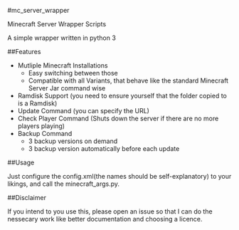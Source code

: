 #mc_server_wrapper

Minecraft Server Wrapper Scripts

A simple wrapper written in python 3

##Features

+ Mutliple Minecraft Installations
  + Easy switching between those
  + Compatible with all Variants, that behave like the standard Minecraft Server Jar command wise
+ Ramdisk Support (you need to ensure yourself that the folder copied to is a Ramdisk)  
+ Update Command (you can specify the URL)
+ Check Player Command (Shuts down the server if there are no more players playing)  
+ Backup Command  
  + 3 backup versions on demand  
  + 3 backup version automatically before each update  
  
##Usage

Just configure the config.xml(the names should be self-explanatory) to your likings, and call the minecraft_args.py.

##Disclaimer

If you intend to you use this, please open an issue so that I can do the nessecary work like better documentation and choosing a licence.
